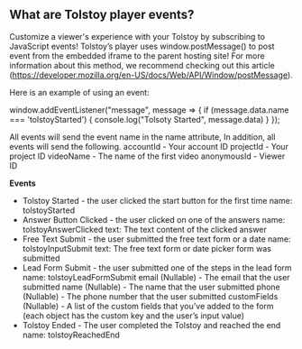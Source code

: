 ## What are Tolstoy player events?

Customize a viewer's experience with your Tolstoy by subscribing to JavaScript events!
Tolstoy’s player uses window.postMessage() to post event from the embedded iframe to the parent hosting site! For more information about this method, we recommend checking out this article (https://developer.mozilla.org/en-US/docs/Web/API/Window/postMessage).

Here is an example of using an event:

 window.addEventListener("message", message => {
    if (message.data.name === 'tolstoyStarted') {
       console.log("Tolsoty Started", message.data)
    }
 });

All events will send the event name in the name attribute,
In addition, all events will send the following.
accountId - Your account ID
projectId - Your project ID
videoName - The name of the first video
anonymousId - Viewer ID

**Events**
- Tolstoy Started - the user clicked the start button for the first time
name: tolstoyStarted
​
- Answer Button Clicked - the user clicked on one of the answers
name: tolstoyAnswerClicked
text: The text content of the clicked answer
​
- Free Text Submit - the user submitted the free text form or a date
name: tolstoyInputSubmit
text: The free text form or date picker form was submitted
​
- Lead Form Submit - the user submitted one of the steps in the lead form
name: tolstoyLeadFormSubmit
email (Nullable) - The email that the user submitted
name (Nullable) - The name that the user submitted
phone (Nullable) - The phone number that the user submitted
customFields (Nullable) - A list of the custom fields that you’ve added to the form (each object has the custom key and the user’s input value)
​
- Tolstoy Ended - The user completed the Tolstoy and reached the end
name: tolstoyReachedEnd
